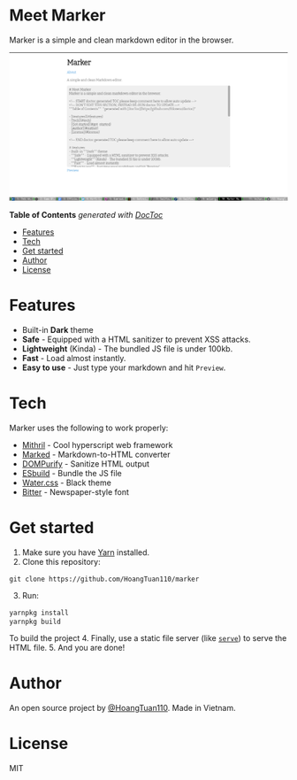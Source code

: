 # Meet Marker
Marker is a simple and clean markdown editor in the browser.

![Marker Image](marker_screenshot.png)

<!-- START doctoc generated TOC please keep comment here to allow auto update -->
<!-- DON'T EDIT THIS SECTION, INSTEAD RE-RUN doctoc TO UPDATE -->
**Table of Contents**  *generated with [DocToc](https://github.com/thlorenz/doctoc)*

- [Features](#features)
- [Tech](#tech)
- [Get started](#get-started)
- [Author](#author)
- [License](#license)

<!-- END doctoc generated TOC please keep comment here to allow auto update -->

# Features
- Built-in **Dark** theme
- **Safe** - Equipped with a HTML sanitizer to prevent XSS attacks.
- **Lightweight** (Kinda) - The bundled JS file is under 100kb.
- **Fast** - Load almost instantly.
- **Easy to use** - Just type your markdown and hit `Preview`.

# Tech
Marker uses the following to work properly:
- [Mithril](https://mithril.js.org) - Cool hyperscript web framework
- [Marked](https://marked.js.org) - Markdown-to-HTML converter
- [DOMPurify](https://github.com/cure53/DOMPurify) - Sanitize HTML output
- [ESbuild](https://esbuild.github.io) - Bundle the JS file
- [Water.css](https://watercss.kognise.dev/) - Black theme
- [Bitter](https://fonts.google.com/specimen/Bitter) - Newspaper-style font

# Get started
1. Make sure you have [Yarn](https://yarnpkg.com) installed.
2. Clone this repository:
```
git clone https://github.com/HoangTuan110/marker
```
3. Run:
```
yarnpkg install
yarnpkg build
```
To build the project
4. Finally, use a static file server (like [`serve`](https://github.com/vercel/serve)) to serve the HTML file.
5. And you are done!

# Author

An open source project by [@HoangTuan110](https://github.com/HoangTuan110). Made in Vietnam.

# License

MIT

